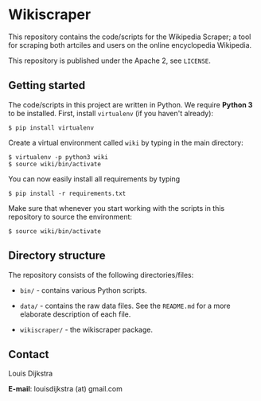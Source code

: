 Wikiscraper
===========

This repository contains the code/scripts for the Wikipedia Scraper; a tool for scraping both artciles and users on the online encyclopedia Wikipedia. 

This repository is published under the Apache 2, see `LICENSE`.

## Getting started

The code/scripts in this project are written in Python. We require __Python 3__ to be installed. First, install `virtualenv` (if you haven't already): 

    $ pip install virtualenv 

Create a virtual environment called `wiki` by typing in the main directory: 

    $ virtualenv -p python3 wiki
    $ source wiki/bin/activate

You can now easily install all requirements by typing

    $ pip install -r requirements.txt

Make sure that whenever you start working with the scripts in this repository to source the environment: 

    $ source wiki/bin/activate

## Directory structure 

The repository consists of the following directories/files: 

* `bin/` - contains various Python scripts.

* `data/` - contains the raw data files. See the `README.md` for a more elaborate description of each file. 

* `wikiscraper/` - the wikiscraper package.

## Contact

Louis Dijkstra

__E-mail__: louisdijkstra (at) gmail.com

